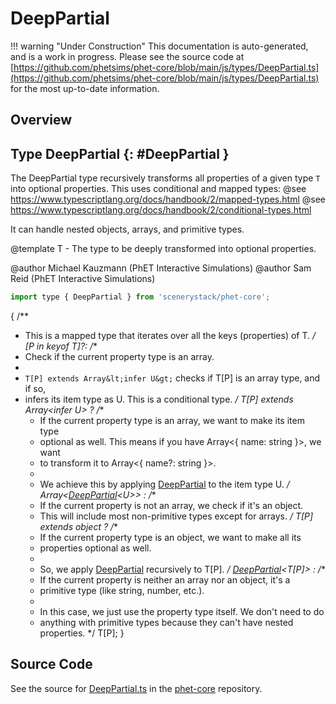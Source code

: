 # DeepPartial

!!! warning "Under Construction"
    This documentation is auto-generated, and is a work in progress. Please see the source code at
    [https://github.com/phetsims/phet-core/blob/main/js/types/DeepPartial.ts](https://github.com/phetsims/phet-core/blob/main/js/types/DeepPartial.ts) for the most up-to-date information.

## Overview



## Type DeepPartial {: #DeepPartial }


The DeepPartial type recursively transforms all properties of a given type `T` into optional properties. This uses
conditional and mapped types:
@see https://www.typescriptlang.org/docs/handbook/2/mapped-types.html
@see https://www.typescriptlang.org/docs/handbook/2/conditional-types.html

It can handle nested objects, arrays, and primitive types.

@template T - The type to be deeply transformed into optional properties.

@author Michael Kauzmann (PhET Interactive Simulations)
@author Sam Reid (PhET Interactive Simulations)

```js
import type { DeepPartial } from 'scenerystack/phet-core';
```


{
  /**
   * This is a mapped type that iterates over all the keys (properties) of T.
   */
  [P in keyof T]?:
  /**
   * Check if the current property type is an array.
   *
   * `T[P] extends Array&lt;infer U&gt;` checks if T[P] is an array type, and if so,
   * infers its item type as U. This is a conditional type.
   */
  T[P] extends Array&lt;infer U&gt; ?
    /**
     * If the current property type is an array, we want to make its item type
     * optional as well. This means if you have Array&lt;{ name: <span style="color: hsla(calc(var(--md-hue) + 180deg),80%,40%,1);">string</span> }&gt;, we want
     * to transform it to Array&lt;{ name?: <span style="color: hsla(calc(var(--md-hue) + 180deg),80%,40%,1);">string</span> }&gt;.
     *
     * We achieve <span style="color: hsla(calc(var(--md-hue) + 180deg),80%,40%,1);">this</span> by applying [DeepPartial](../phet-core/DeepPartial.md) to the item type U.
     */
  Array&lt;[DeepPartial](../phet-core/DeepPartial.md)&lt;U&gt;&gt; :
    /**
     * If the current property is not an array, we check if it's an object.
     * This will include most non-primitive types except for arrays.
     */
  T[P] extends object ?
    /**
     * If the current property type is an object, we want to make all its
     * properties optional as well.
     *
     * So, we apply [DeepPartial](../phet-core/DeepPartial.md) recursively to T[P].
     */
  [DeepPartial](../phet-core/DeepPartial.md)&lt;T[P]&gt; :
    /**
     * If the current property is neither an array nor an object, it's a
     * primitive type (like <span style="color: hsla(calc(var(--md-hue) + 180deg),80%,40%,1);">string</span>, <span style="color: hsla(calc(var(--md-hue) + 180deg),80%,40%,1);">number</span>, etc.).
     *
     * In <span style="color: hsla(calc(var(--md-hue) + 180deg),80%,40%,1);">this</span> case, we just use the property type itself. We don't need to do
     * anything with primitive types because they can't have nested properties.
     */
  T[P];
}



## Source Code

See the source for [DeepPartial.ts](https://github.com/phetsims/phet-core/blob/main/js/types/DeepPartial.ts) in the [phet-core](https://github.com/phetsims/phet-core) repository.
